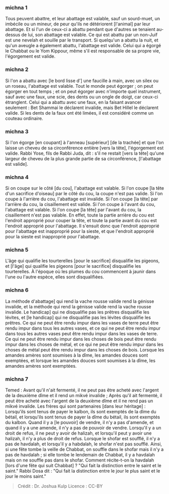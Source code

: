 
### michna 1
Tous peuvent abattre, et leur abattage est valable, sauf un sourd-muet, un imbécile ou un mineur, de peur qu'ils ne détériorent [l'animal] par leur abattage. Et si l'un de ceux-ci a abattu pendant que d'autres se tenaient au-dessus de lui, son abattage est valable. Ce qui est abattu par un non-Juif est une nevelah et souille par le transport. Si quelqu'un a abattu la nuit, et qu'un aveugle a également abattu, l'abattage est valide. Celui qui a égorgé le Chabbat ou le Yom Kippour, même s'il est responsable de sa propre vie, l'égorgement est valide.

### michna 2
Si l'on a abattu avec [le bord lisse d'] une faucille à main, avec un silex ou un roseau, l'abattage est valable. Tout le monde peut égorger ; on peut égorger en tout temps ; et on peut égorger avec n'importe quel instrument, sauf avec une faux, une scie, des dents ou un ongle de doigt, car ceux-ci étranglent. Celui qui a abattu avec une faux, en la faisant avancer seulement : Bet Shammai le déclarent invalide, mais Bet Hillel le déclarent valide. Si les dents de la faux ont été limées, il est considéré comme un couteau ordinaire.

### michna 3
Si l'on égorge [en coupant] à l'anneau [supérieur] [de la trachée] et que l'on laisse un cheveu de sa circonférence entière [vers la tête], l'égorgement est valide. Rabbi Yose, fils de Rabbi Juda, dit : s'il ne restait [vers la tête] qu'une largeur de cheveu de la plus grande partie de sa circonférence, [l'abattage est valide].

### michna 4
Si on coupe sur le côté [du cou], l'abattage est valable. Si l'on coupe [la tête d'un sacrifice d'oiseau] par le côté du cou, la coupe n'est pas valide. Si l'on coupe à l'arrière du cou, l'abattage est invalide. Si l'on coupe [la tête] par l'arrière du cou, la cisaillement est valide. Si l'on coupe à l'avant du cou, l'abattage est valable. Si l'on coupe [la tête] par l'avant du cou, la cisaillement n'est pas valable. En effet, toute la partie arrière du cou est l'endroit approprié pour couper la tête, et toute la partie avant du cou est l'endroit approprié pour l'abattage. Il s'ensuit donc que l'endroit approprié pour l'abattage est inapproprié pour la sieste, et que l'endroit approprié pour la sieste est inapproprié pour l'abattage.

### michna 5
L'âge qui qualifie les tourterelles [pour le sacrifice] disqualifie les pigeons, et [l'âge] qui qualifie les pigeons [pour le sacrifice] disqualifie les tourterelles. À l'époque où les plumes du cou commencent à jaunir dans l'une ou l'autre espèce, elles sont disqualifiées.

### michna 6
La méthode d'abattage] qui rend la vache rousse valide rend la génisse invalide, et la méthode qui rend la génisse valide rend la vache rousse invalide. Le handicap] qui ne disqualifie pas les prêtres disqualifie les lévites, et [le handicap] qui ne disqualifie pas les lévites disqualifie les prêtres. Ce qui ne peut être rendu impur dans les vases de terre peut être rendu impur dans tous les autres vases, et ce qui ne peut être rendu impur dans tous les autres vases peut être rendu impur dans les vases de terre. Ce qui ne peut être rendu impur dans les choses de bois peut être rendu impur dans les choses de métal, et ce qui ne peut être rendu impur dans les choses de métal peut être rendu impur dans les choses de bois. Lorsque les amandes amères sont soumises à la dîme, les amandes douces sont exemptées, et lorsque les amandes douces sont soumises à la dîme, les amandes amères sont exemptées.

### michna 7
Temed : Avant qu'il n'ait fermenté, il ne peut pas être acheté avec l'argent de la deuxième dîme et il rend un mikvé invalide ; Après qu'il ait fermenté, il peut être acheté avec l'argent de la deuxième dîme et il ne rend pas un mikvé invalide. Les frères qui sont partenaires [dans leur héritage] : Lorsqu'ils sont tenus de payer le kalbon, ils sont exemptés de la dîme du bétail, et lorsqu'ils sont tenus de payer la dîme du bétail, ils sont exemptés du kalbon. Quand il y a [le pouvoir] de vendre, il n'y a pas d'amende, et quand il y a une amende, il n'y a pas de pouvoir de vendre. Lorsqu'il y a un droit de refus, il ne peut y avoir de halizah, et lorsqu'il peut y avoir une halizah, il n'y a plus de droit de refus. Lorsque le shofar est soufflé, il n'y a pas de havdalah, et lorsqu'il y a habdalah, le shofar n'est pas soufflé. Ainsi, si une fête tombe la veille de Chabbat, on souffle dans le shofar mais il n'y a pas de havdalah ; si elle tombe le lendemain de Chabbat, il y a havdalah mais on ne souffle pas dans le shofar. Comment récite-t-on la havdalah [lors d'une fête qui suit Chabbat] ? "Qui fait la distinction entre le saint et le saint." Rabbi Dosa dit : "Qui fait la distinction entre le jour le plus saint et le jour le moins saint."

>Crédit : Dr. Joshua Kulp
>Licence : CC-BY